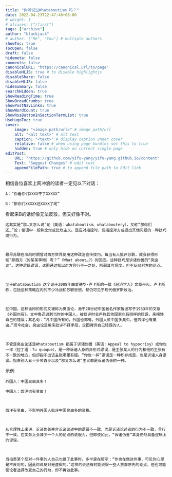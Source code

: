 ```yaml
---
title: "你听说过Whataboutism 吗？"
date: 2022-04-23T22:47:48+08:00
# weight: 1
# aliases: ["/first"]
tags: ["archive"]
author: "blackjack"
# author: ["Me", "You"] # multiple authors
showToc: true
TocOpen: false
draft: false
hidemeta: false
comments: false
canonicalURL: "https://canonical.url/to/page"
disableHLJS: true # to disable highlightjs
disableShare: false
disableHLJS: false
hideSummary: false
searchHidden: true
ShowReadingTime: true
ShowBreadCrumbs: true
ShowPostNavLinks: true
ShowWordCount: true
ShowRssButtonInSectionTermList: true
UseHugoToc: true
cover:
    image: "<image path/url>" # image path/url
    alt: "<alt text>" # alt text
    caption: "<text>" # display caption under cover
    relative: false # when using page bundles set this to true
    hidden: true # only hide on current single page
editPost:
    URL: "https://github.com/yifu-yang/yifu-yang.github.io/content"
    Text: "Suggest Changes" # edit text
    appendFilePath: true # to append file path to Edit link
---
```

相信各位喜欢上网冲浪的读者一定见以下对话：

    A：“你看你们XXXX干了XXXXX”

    B：“那你们XXXXX还XXXX了呢”

看起来B的话好像无法反驳，但又好像不对。



    这其实是“那…又怎么说”论（英语：whataboutism、whataboutery），又称“那你们还…”论；俚语中一般称比烂或比烂主义。是应对指控时，反指控对方或提出其他问题的一种技巧或行为。



    最早苏联在冷战时期曾对西方世界使用这种政治宣传技巧。每当有人批评苏联，就会获得形如“那西方（的某某事物）呢？”（What about…?）的回应。这种技巧是诉诸伪善的“臭虫论”。这种逻辑谬误，试图通过指出对方言行不一之处，削弱其可信度，但不反驳对方的论点。

   

    至于Whataboutism 这个词于2008年由爱德华·卢卡斯的一篇《经济学人》文章带火。卢卡斯称，包括这种策略在内的不少冷战和苏联思想，都仍可见于现代俄罗斯政治。



    在中国，这种诡辩的形式又被称为臭虫论，源于20世纪中国著名作家鲁迅写于1933年的文章《外国也有》。文中鲁迅讽刺当时的中国人，被批评时会声称其他国家也有同样的错误，来掩饰自己的错误；其名句：“凡中国所有的，外国也都有。外国人说中国多臭虫，但西洋也有臭虫。”现今社会，臭虫论是用来批评不择手段，企图掩饰自己错误的人。

    

    不管是臭虫论还是Whataboutism 都属于诉诸伪善（英语：Appeal to hypocrisy）或你也一样（拉丁语：Tu quoque），是一种诉诸人身的非形式谬误，是主张某人的行为和他的主张有不一致的地方，但却指不出该主张哪里有错。“你也一样”谬误是一种积非成是，也是诉诸人身谬误。指责别人五十步笑百步以及“那又怎么说”主义都是诉诸伪善的一种。

    

示例

    外国人：中国臭虫真多！

    中国人：西洋也有臭虫！

    

    西洋有臭虫，不影响外国人批评中国臭虫多的资格。



    从合理性上来讲，诉诸伪善并非诉诸论述中的逻辑不一致，而是诉诸论述者的行为不一致，言行不一致，在实务上会减少一个人的论点的说服力，但即使如此，“诉诸伪善”本身仍然具备逻辑上的谬误。



    当指责某个反对一件事的人自己也做了此事时，多半是在暗示：“你也在做这件事，可见你心里是不反对的，因此你说反对是虚假的。”这样的说法有时能说服一些人放弃原先的论点，但也可能使论者选择改变自己的行为，即不再做此事。